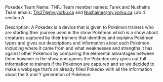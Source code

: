 Pokedex
Team Name: TNFJ
Team member names: Tarek and Nushaine
Team emails: Trk27@my.yorku.ca and Nushaine@my.yorku.ca
Lab 4 section A

Description: A Pokedex is a device that is given to Pokémon trainers who are starting their journey used in the show Pokémon which is a show about creatures captured by their trainers that identifies and explains Pokémon types and gives out descriptions and information about each Pokémon including where it came from and what weaknesses and strengths it has against other Pokémon by comparing the elemental advantages between them however in the show and games the Pokedex only gives out full information to trainers if the Pokémon are captured and so we decided to make a webpage that’s an already filled Pokedex with all the information about the X and Y generation of Pokémon.
